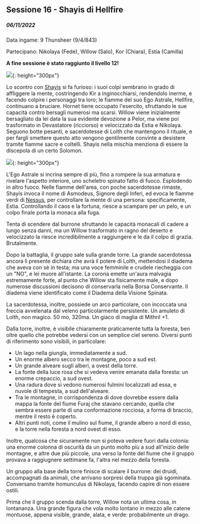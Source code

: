 ## Sessione 16 - Shayis di Hellfire

##### 06/11/2022

Data ingame: 9 Thunsheer (9/4/843)

Partecipano: Nikolaya (Fede), Willow (Salo), Kor (Chiara), Estia (Camilla)

**A fine sessione è stato raggiunto il livello 12!**

![](https://i.imgur.com/jslIQlN.png){: height="300px"}

Lo scontro con [Shayis](npc/cults#shayis-di-hellfire) si fa furioso: i suoi colpi sembrano in grado di affliggere la mente, costringendo Kir a inginocchiarsi, rendendolo inerme, e facendo colpire i personaggi tra loro; le fiamme del suo Ego Astrale, Hellfire, continuano a bruciare. Hornet tiene occupato l'esercito, sfruttando le sue capacità contro bersagli numerosi ma scarsi. Willow viene inizialmente bersagliato da lei data la sua evidente devozione a Pelor, ma viene poi trasformato in Devastatore (ricciorso) e velocizzato da Estia e Nikolaya. Seguono botte pesanti, e sacerdotesse di Lolth che mantengono il rituale, e per fargli smettere questo atto vengono gentilmente convinte a desistere tramite fiamme sacre e coltelli. Shayis nella mischia menziona di essere la discepola di un certo Solomon.

![](https://64.media.tumblr.com/cf4e65d3240e89e0d1bddd7aee6df05b/tumblr_pc3sg1Rlco1ruwbq8o1_1280.png){: height="300px"}

L'Ego Astrale si incrina sempre di più, fino a rompere la sua armatura e rivelare l'aspetto interiore, uno scheletro spinato fatto di fuoco. Esplodendo in altro fuoco. Nelle fiamme dell'area, con poche sacerdotesse rimaste, Shayis invoca il nome di Asmodeus, Signore degli Inferi, ed evoca le fiamme verdi di [Nessus](https://forgottenrealms.fandom.com/wiki/Nessus), per controllare la mente di una persona: specificamente, Estia. Controllando il caos e la fortuna, riesce a scampare per un pelo, e un colpo finale porta la monaca alla fuga. 

Tenta di scendere dal burrone sfruttando le capacità monacali di cadere a lungo senza danni, ma un Willow trasformato in ragno del deserto e velocizzato la riesce incredibilmente a raggiungere e le da il colpo di grazia. Brutalmente.

Dopo la battaglia, il gruppo sale sulla grande torre. La grande sacerdotessa ancora lì presente dichiara che avrà il potere di Lolth, mettendosi il diadema che aveva con sè in testa; ma una voce femminile e crudele riecheggia con un "NO", e lei muore all'istante. La corona emette un'aura malvagia estremamente forte, al punto che Willow sta fisicamente male, e dopo numerose discussioni decisono di conservarla nella Borsa Conservante. Il diadema viene identificato come il Diadema della Visione Spinata.

La sacerdotessa, inoltre, possiede un arco particolare, con incoccata una freccia avvelenata dal veleno particolarmente persistente. Un amuleto di Lolth, non magico. 50 mo, 320ma. Un giaco di maglia di Mithril +1.

Dalla torre, inoltre, è visibile chiaramente praticamente tutta la foresta, ben oltre quello che potrebbe vedersi con un semplice ciel sereno. Diversi punti di riferimento sono visibili, in particolare:

- Un lago nella giungla, immediatamente a sud.
- Un enorme albero secco tra le montagne, poco a sud est.
- Un grande alveare sugli alberi, a ovest della torre.
- La fonte della luce rosa che si vedeva venire emanata dalla foresta: un enorme crepaccio, a sud ovest.
- Una radura dove si vedono numerosi fulmini localizzati ad essa, e nuvole di tempesta, a sud dell'alveare.
- Tra le montagne, in corrispondenza di dove dovrebbe essere dalla mappa la fonte del fiume Furaj che stavano cercando, quella che sembra essere parte di una conformazione rocciosa, a forma di braccio, mentre il resto è coperto.
- Altri punti noti, come il mulino sul fiume, il grande albero a nord di esso, e la torre nella foresta a nord ovest di esso.

Inoltre, qualcosa che sicuramente non si poteva vedere fuori dalla colonia: una enorme colonna di oscurità da un punto molto più a sud all'inizio delle montagne, e altre due più piccole, una verso la fonte del fiume che il gruppo provava a raggiugnere settimane fa, l'altra nel mezzo della foresta.

Un gruppo alla base della torre finisce di scalare il burrone: dei druidi, accompagnati da animali, che arrivano sorpresi della truppa già sgominata. Conversano tramite homunculus di Nikolaya, facendo capire di non essere ostili.

Prima che il gruppo scenda dalla torre, Willow nota un ultima cosa, in lontananza. Una grande figura che vola molto lontano in mezzo alle catene montuose, appena visible, grande, alata, e verde: probabilmente un drago.